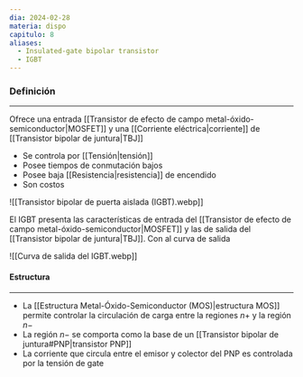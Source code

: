 ```yaml
---
dia: 2024-02-28
materia: dispo
capitulo: 8
aliases:
  - Insulated-gate bipolar transistor
  - IGBT
---
```

### Definición
---
Ofrece una entrada [[Transistor de efecto de campo metal-óxido-semiconductor|MOSFET]] y una [[Corriente eléctrica|corriente]] de [[Transistor bipolar de juntura|TBJ]]
* Se controla por [[Tensión|tensión]]
* Posee tiempos de conmutación bajos
* Posee baja [[Resistencia|resistencia]] de encendido
* Son costos

![[Transistor bipolar de puerta aislada (IGBT).webp]]

El IGBT presenta las características de entrada del [[Transistor de efecto de campo metal-óxido-semiconductor|MOSFET]] y las de salida del [[Transistor bipolar de juntura|TBJ]]. Con al curva de salida

![[Curva de salida del IGBT.webp]]

#### Estructura
---
* La [[Estructura Metal-Óxido-Semiconductor (MOS)|estructura MOS]] permite controlar la circulación de carga entre la regiones $n+$ y la región $n-$
* La región $n-$ se comporta como la base de un [[Transistor bipolar de juntura#PNP|transistor PNP]]
* La corriente que circula entre el emisor y colector del PNP es controlada por la tensión de gate

